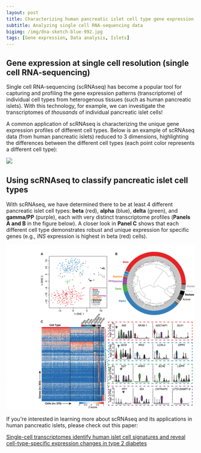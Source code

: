 ```yaml
---
layout: post
title: Characterizing human pancreatic islet cell type gene expression profiles 
subtitle: Analyzing single cell RNA-sequencing data
bigimg: /img/dna-sketch-blue-992.jpg
tags: [Gene expression, Data analysis, Islets]
---
```


## Gene expression at single cell resolution (single cell RNA-sequencing)

Single cell RNA-sequencing (scRNAseq) has become a popular tool for capturing and profiling the gene expression patterns
(transcriptome) of individual cell types from heterogenous tissues (such as human pancreatic islets). 
With this technology, for example, we can investigate the transcriptomes of _thousands_ of individual pancreatic islet cells!

A common application of scRNAseq is characterizing the unique gene expression profiles of different cell types. 
Below is an example of scRNAseq data (from human pancreatic islets) reduced to 3 dimensions, highlighting the
differences between the different cell types (each point color represents a different cell type):

![](/img/Human.pancreatic.islet.scRNAseq.gif)

## Using scRNAseq to classify pancreatic islet cell types

With scRNAseq, we have determined there to be at least 4 different pancreatic islet cell types: **beta** (red),
**alpha** (blue), **delta** (green), and **gamma/PP** (purple), each with very distinct transcriptome profiles
(**Panels A and B** in the figure below). A closer look in **Panel C** shows that each different cell type demonstrates
robust and unique expression for specific genes (e.g., _INS_ expression is highest in beta (red) cells).

![](/img/Lawlor_George_Figure_3.png)

If you're interested in learning more about scRNAseq and its applications in human pancreatic islets, please check out this paper:

[Single-cell transcriptomes identify human islet cell signatures and reveal cell-type-specific expression changes in type 2 diabetes](https://www.ncbi.nlm.nih.gov/pubmed/27864352)

